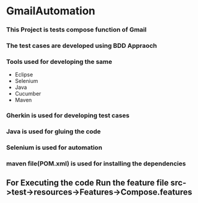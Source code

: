 # GmailAutomation
### This Project is tests compose function of Gmail
### The test cases are developed using BDD Appraoch
### Tools used for developing the same
* Eclipse
* Selenium
* Java
* Cucumber
* Maven

### Gherkin is used for developing test cases
### Java is used for gluing the code
### Selenium is used for automation
### maven file(POM.xml) is used for installing the dependencies 

## For Executing the code Run  the feature file src->test->resources->Features->Compose.features


